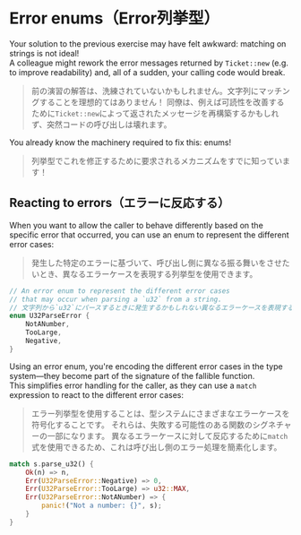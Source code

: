 # Error enums（Error列挙型）

Your solution to the previous exercise may have felt awkward: matching on strings is not ideal!\
A colleague might rework the error messages returned by `Ticket::new` (e.g. to improve readability) and,
all of a sudden, your calling code would break.

> 前の演習の解答は、洗練されていないかもしれません。文字列にマッチングすることを理想的てはありません！
> 同僚は、例えば可読性を改善するために`Ticket::new`によって返されたメッセージを再構築するかもしれず、突然コードの呼び出しは壊れます。

You already know the machinery required to fix this: enums!

> 列挙型でこれを修正するために要求されるメカニズムをすでに知っています！

## Reacting to errors（エラーに反応する）

When you want to allow the caller to behave differently based on the specific error that occurred, you can
use an enum to represent the different error cases:

> 発生した特定のエラーに基づいて、呼び出し側に異なる振る舞いをさせたいとき、異なるエラーケースを表現する列挙型を使用できます。

```rust
// An error enum to represent the different error cases
// that may occur when parsing a `u32` from a string.
// 文字列から`u32`にパースするときに発生するかもしれない異なるエラーケースを表現するエラー列挙型です。
enum U32ParseError {
    NotANumber,
    TooLarge,
    Negative,
}
```

Using an error enum, you're encoding the different error cases in the type system—they become part of the
signature of the fallible function.\
This simplifies error handling for the caller, as they can use a `match` expression to react to the different
error cases:

> エラー列挙型を使用することは、型システムにさまざまなエラーケースを符号化することです。
> それらは、失敗する可能性のある関数のシグネチャーの一部になります。
> 異なるエラーケースに対して反応するために`match`式を使用できるため、これは呼び出し側のエラー処理を簡素化します。

```rust
match s.parse_u32() {
    Ok(n) => n,
    Err(U32ParseError::Negative) => 0,
    Err(U32ParseError::TooLarge) => u32::MAX,
    Err(U32ParseError::NotANumber) => {
        panic!("Not a number: {}", s);
    }
}
```
